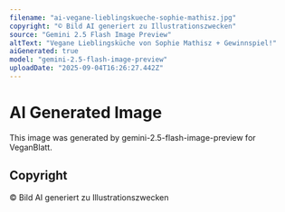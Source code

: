 ```yaml
---
filename: "ai-vegane-lieblingskueche-sophie-mathisz.jpg"
copyright: "© Bild AI generiert zu Illustrationszwecken"
source: "Gemini 2.5 Flash Image Preview"
altText: "Vegane Lieblingsküche von Sophie Mathisz + Gewinnspiel!"
aiGenerated: true
model: "gemini-2.5-flash-image-preview"
uploadDate: "2025-09-04T16:26:27.442Z"
---
```


# AI Generated Image

This image was generated by gemini-2.5-flash-image-preview for VeganBlatt.

## Copyright
© Bild AI generiert zu Illustrationszwecken
